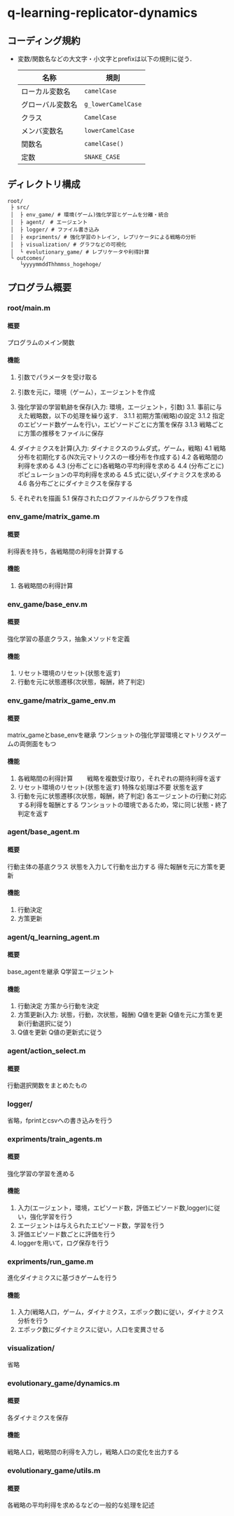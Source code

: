 # q-learning-replicator-dynamics

## コーディング規約

* 変数/関数名などの大文字・小文字とprefixは以下の規則に従う．

    | 名称                            | 規則                                                                                                           |
    | ------------------------------- | -------------------------------------------------------------------------------------------------------------- |
    | ローカル変数名                  | `camelCase`                                                                                               |
    | グローバル変数名                | `g_lowerCamelCase`                                                                                             |
    | クラス                 | `CamelCase`                                                                                                    |
    | メンバ変数名                    | `lowerCamelCase`                                                                                                                                                                    |
    | 関数名                    | `camelCase()`                                                                                             |
    | 定数 | `SNAKE_CASE`                                                                                                                                             



## ディレクトリ構成

```
root/
 ├ src/
 │  ├ env_game/ # 環境(ゲーム)強化学習とゲームを分離・統合
 │  ├ agent/　# エージェント
 │  ├ logger/ # ファイル書き込み
 │  ├ expriments/ # 強化学習のトレイン, レプリケータによる戦略の分析
 │  ├ visualization/ # グラフなどの可視化
 │  └ evolutionary_game/ # レプリケータや利得計算
 └ outcomes/
    └yyyymmddThhmmss_hogehoge/
```

## プログラム概要

### root/main.m

#### 概要

プログラムのメイン関数

#### 機能

1. 引数でパラメータを受け取る

2. 引数を元に，環境（ゲーム），エージェントを作成

3. 強化学習の学習軌跡を保存(入力: 環境，エージェント，引数)
    3.1. 事前に与えた戦略数，以下の処理を繰り返す．
        3.1.1 初期方策(戦略)の設定
        3.1.2 指定のエピソード数ゲームを行い，エピソードごとに方策を保存
        3.1.3 戦略ごとに方策の推移をファイルに保存

4. ダイナミクスを計算(入力: ダイナミクスのラムダ式，ゲーム，戦略)
   4.1 戦略分布を初期化する(N次元マトリクスの一様分布を作成する)
   4.2 各戦略間の利得を求める
   4.3 (分布ごとに)各戦略の平均利得を求める
   4.4 (分布ごとに)ポピュレーションの平均利得を求める
   4.5 式に従い,ダイナミクスを求める
   4.6 各分布ごとにダイナミクスを保存する

5. それぞれを描画 
   5.1 保存されたログファイルからグラフを作成

### env_game/matrix_game.m

#### 概要

利得表を持ち，各戦略間の利得を計算する

#### 機能

1. 各戦略間の利得計算

### env_game/base_env.m
#### 概要

強化学習の基底クラス，抽象メソッドを定義

#### 機能

1. リセット環境のリセット(状態を返す)
2. 行動を元に状態遷移(次状態，報酬，終了判定)

### env_game/matrix_game_env.m

#### 概要

matrix_gameとbase_envを継承
ワンショットの強化学習環境とマトリクスゲームの両側面をもつ

#### 機能

1. 各戦略間の利得計算
　　戦略を複数受け取り，それぞれの期待利得を返す
2. リセット環境のリセット(状態を返す)
    特殊な処理は不要
    状態を返す
3. 行動を元に状態遷移(次状態，報酬，終了判定)
    各エージェントの行動に対応する利得を報酬とする
    ワンショットの環境であるため，常に同じ状態・終了判定を返す

### agent/base_agent.m

#### 概要

行動主体の基底クラス
状態を入力して行動を出力する
得た報酬を元に方策を更新

#### 機能

1. 行動決定
2. 方策更新

### agent/q_learning_agent.m

#### 概要

base_agentを継承
Q学習エージェント

#### 機能

1. 行動決定
   方策から行動を決定
2. 方策更新(入力: 状態，行動，次状態，報酬)
    Q値を更新
    Q値を元に方策を更新(行動選択に従う)
3. Q値を更新
    Q値の更新式に従う

### agent/action_select.m

#### 概要

行動選択関数をまとめたもの

### logger/

省略，fprintとcsvへの書き込みを行う

### expriments/train_agents.m

#### 概要

強化学習の学習を進める

#### 機能

1. 入力(エージェント，環境，エピソード数，評価エピソード数,logger)に従い，強化学習を行う
2. エージェントは与えられたエピソード数，学習を行う
3. 評価エピソード数ごとに評価を行う
4. loggerを用いて，ログ保存を行う

### expriments/run_game.m

進化ダイナミクスに基づきゲームを行う

#### 機能

1. 入力(戦略人口，ゲーム，ダイナミクス，エポック数)に従い，ダイナミクス分析を行う
2. エポック数にダイナミクスに従い，人口を変異させる

### visualization/

省略

### evolutionary_game/dynamics.m

#### 概要

各ダイナミクスを保存

#### 機能

戦略人口，戦略間の利得を入力し，戦略人口の変化を出力する

### evolutionary_game/utils.m

#### 概要

各戦略の平均利得を求めるなどの一般的な処理を記述
